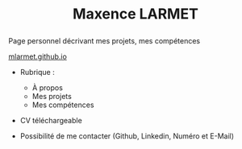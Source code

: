 # <p align="center">Maxence LARMET</p>


Page personnel décrivant mes projets, mes compétences 

[mlarmet.github.io](https://mlarmet.github.io)

- Rubrique :
  - À propos
  - Mes projets
  - Mes compétences
- CV téléchargeable

- Possibilité de me contacter (Github, Linkedin, Numéro et E-Mail)
